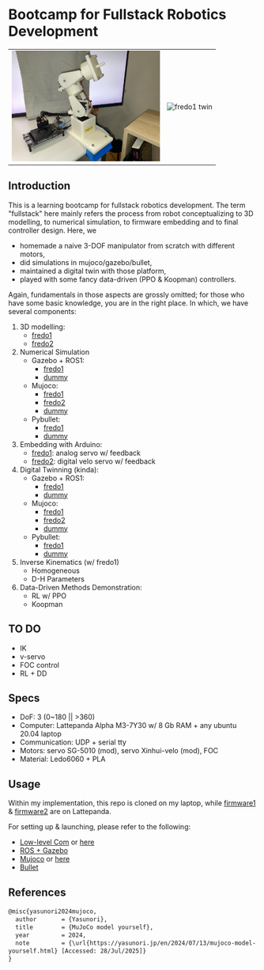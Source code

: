 # Bootcamp for Fullstack Robotics Development

<table align="center">
    <tr>
      <td align="center">
        <img src="./media/fredo1_real.jpeg" alt="fredo1" width="300"/>
      </td>
      <td align="center">
        <img src="./media/fredo1_mujoco.png" alt="fredo1 twin" width="300"/>
      </td>
    </tr>
</table>

## Introduction
This is a learning bootcamp for fullstack robotics development. The term "fullstack" here mainly refers the process from robot conceptualizing to 3D modelling, to numerical simulation, to firmware embedding and to final controller design. Here, we 

- homemade a naive 3-DOF manipulator from scratch with different motors, 
- did simulations in mujoco/gazebo/bullet,
- maintained a digital twin with those platform,
- played with some fancy data-driven (PPO & Koopman) controllers.

Again, fundamentals in those aspects are grossly omitted; for those who have some basic knowledge, you are in the right place. In which, we have several components:

1. 3D modelling: 
    - [fredo1](./fredo1/cad)
    - [fredo2](./fredo2/cad)
2. Numerical Simulation
    - Gazebo + ROS1: 
      - [fredo1](./fredo1/gazebo) 
      - [dummy](./dummy/gazebo)
    - Mujoco: 
      - [fredo1](./fredo1/mujoco) 
      - [fredo2](./fredo2/mujoco) 
      - [dummy](./dummy/mujoco)
    - Pybullet: 
      - [fredo1](./fredo1/pybullet/) 
      - [dummy](./dummy/pybullet)
3. Embedding with Arduino: 
    - [fredo1](./fredo1/fredo1_firmware/): analog servo w/ feedback
    - [fredo2](./fredo2/fredo2_firmware/): digital velo servo w/ feedback
4. Digital Twinning (kinda):
    - Gazebo + ROS1: 
      - [fredo1](./fredo1/gazebo/) 
      - [dummy](./dummy/gazebo/)
    - Mujoco: 
      - [fredo1](./fredo1/mujoco/) 
      - [fredo2](./fredo2/mujoco/) 
      - [dummy](./dummy/mujoco/)
    - Pybullet: 
      - [fredo1](./fredo1/pybullet/) 
      - [dummy](./dummy/pybullet/)
5. Inverse Kinematics (w/ fredo1)
    - Homogeneous
    - D-H Parameters
6. Data-Driven Methods Demonstration:
    - RL w/ PPO
    - Koopman

## TO DO
- IK
- v-servo
- FOC control
- RL + DD

## Specs
- DoF: 3 (0~180 || >360)
- Computer: Lattepanda Alpha M3-7Y30 w/ 8 Gb RAM + any ubuntu 20.04 laptop
- Communication: UDP + serial tty
- Motors: servo SG-5010 (mod), servo Xinhui-velo (mod), FOC
- Material: Ledo6060 + PLA

## Usage
Within my implementation, this repo is cloned on my laptop, while [firmware1](./fredo1/fredo1_firmware/) & [firmware2](./fredo2/fredo2_firmware/) are on Lattepanda.

For setting up & launching, please refer to the following:
 - [Low-level Com](./fredo1/fredo1_firmware/) or [here](./fredo2/fredo2_firmware/)
 - [ROS + Gazebo](./fredo1/gazebo/)
 - [Mujoco](./fredo1/mujoco) or [here](./fredo2/mujoco/)
 - [Bullet](./fredo1/bullet)

## References
```
@misc{yasunori2024mujoco,
  author       = {Yasunori},
  title        = {MuJoCo model yourself},
  year         = 2024,
  note         = {\url{https://yasunori.jp/en/2024/07/13/mujoco-model-yourself.html} [Accessed: 28/Jul/2025]}
}

```